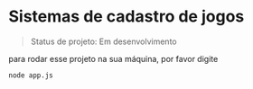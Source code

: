 # Sistemas de cadastro de jogos

>Status de projeto: Em desenvolvimento

para rodar esse projeto na sua máquina, por favor digite

```
node app.js
```
